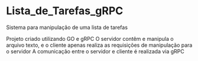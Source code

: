 # Lista_de_Tarefas_gRPC
Sistema para manipulação de uma lista de tarefas

Projeto criado utilizando GO e gRPC
O servidor contêm e manipula o arquivo texto, e o cliente apenas realiza as requisições de manipulação para o servidor
A comunicação entre o servidor e cliente é realizada via gRPC
